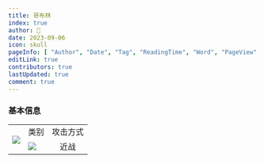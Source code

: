 ```yaml
---
title: 哥布林
index: true
author: 🍓
date: 2023-09-06
icon: skull
pageInfo: [ "Author", "Date", "Tag", "ReadingTime", "Word", "PageView" ]
editLink: true
contributors: true
lastUpdated: true
comment: true
---
```


### 基本信息
<table class="em08" style="text-align: center;">
  <tr>
    <th rowspan="4">
      <img src="/assets/images/ImagePacks2/sprite_monster_goblin_event/goblin.img/0.png">
    </th>
  </tr>
  <tr>
    <td> 类别 </td>
    <td> 攻击方式 </td>
  </tr>
  <tr>
    <td rowspan="2"> 
      <div style="display: flex; flex-direction: column;">
        <img style="margin: 2px 0;" src="/assets/images/ImagePacks2/sprite_common_etc/category.img/0.png">
      </div>
    </td>
    <td rowspan="2">近战</td>
  </tr>
</table>
